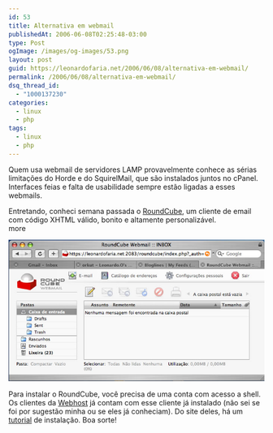 ```yaml
---
id: 53
title: Alternativa em webmail
publishedAt: 2006-06-08T02:25:48-03:00
type: Post
ogImage: /images/og-images/53.png
layout: post
guid: https://leonardofaria.net/2006/06/08/alternativa-em-webmail/
permalink: /2006/06/08/alternativa-em-webmail/
dsq_thread_id:
  - "1000137230"
categories:
  - linux
  - php
tags:
  - linux
  - php
---
```

Quem usa webmail de servidores LAMP provavelmente conhece as sérias limitações do Horde e do SquirelMail, que são instalados juntos no cPanel. Interfaces feias e falta de usabilidade sempre estão ligadas a esses webmails.

Entretando, conheci semana passada o [RoundCube](http://www.roundcube.net/), um cliente de email com código XHTML válido, bonito e altamente personalizável.  
<span className="hidden">more</span>

<center>
  <img src="/wp-content/uploads/2006/06/roundcube.jpg" alt="RoundCube no Safari" />
</center>

Para instalar o RoundCube, você precisa de uma conta com acesso a shell. Os clientes da [Webhost](http://www.webhost.com.br) já contam com esse cliente já instalado (não sei se foi por sugestão minha ou se eles já conheciam). Do site deles, há um [tutorial](http://www.hostgeekz.com/guides/cPanel/64/Install_RoundCube_on_cPanel.htm) de instalação. Boa sorte!
